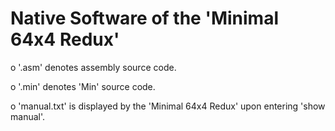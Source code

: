 # Native Software of the 'Minimal 64x4 Redux'

o '.asm' denotes assembly source code.

o '.min' denotes 'Min' source code.

o 'manual.txt' is displayed by the 'Minimal 64x4 Redux' upon entering 'show manual'.
